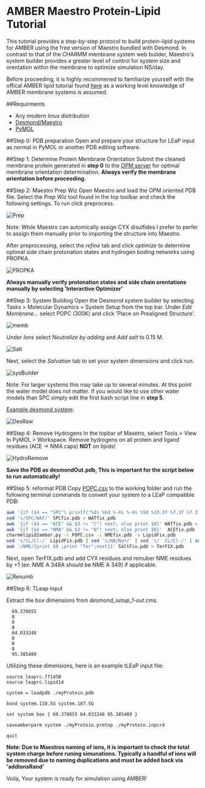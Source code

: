 # AMBER Maestro Protein-Lipid Tutorial

This tutorial provides a step-by-step protocol to build protein-lipid systems for AMBER using the free version of Maestro bundled with Desmond. In contrast to that of the CHARMM membrane system web builder, Maestro's system builder provides a greater level of control for system size and orentation within the membrane to optimize simulation NS/day.

Before proceeding, it is highly recommened to familiarize yourself with the offical AMBER lipid tutorial found [here](http://ambermd.org/tutorials/advanced/tutorial16/) as a working level knowledge of AMBER membrane systems is assumed.

##Requirments
* Any modern linux distribution
* [Desmond/Maestro](https://www.deshawresearch.com/downloads/download_desmond.cgi)
* [PyMOL](http://sourceforge.net/projects/pymol)

##Step 0: PDB preparation
Open and prepare your structure for LEaP input as normal in PyMOL or another PDB editing software. 

##Step 1: Determine Protein Membrane Orientation
Submit the cleaned membrane protein generated in **step 0** to the [OPM server](http://opm.phar.umich.edu/server.php) for optimal membrane orientation determination. **Always verify the membrane orientation before proceeding.**

##Step 2: Maestro Prep Wiz
Open Maestro and load the OPM oriented PDB file. Select the *Prep Wiz* tool found in the top toolbar and check the following settings. To run click preprocess.

![Prep](/images/proteinPrepWizard.png)

Note: While Maestro can automically assign CYX disulfides I prefer to perfer to assign them manually prior to importing the structure into Maestro.

After preprocessing, select the *refine* tab and click *optimize* to determine optimal side chain protonation states and hydrogen boding networks using PROPKA.

![PROPKA](/images/refine.png)

**Always manually verify protonation states and side chain orentations manually by selecting 'Interactive Optimizer'**

##Step 3: System Building
Open the Desmond system builder by selecting Tasks > Molecular Dynamics > System Setup from the top bar. Under *Edit Membrane...* select POPC (300K) and click 'Place on Prealigned Structure'. 

![memb](/images/membraneSettings.png)

Under *Ions* select *Neutralize by adding* and *Add salt* to 0.15 M.

![Salt](/images/salts.png)

Next, select the *Solvation* tab to set your system dimensions and click run.

![sysBuilder](/images/sysBuilder.png)

Note: For larger systems this may take up to several minutes. At this point the water model does not matter. If you would like to use other water models than SPC simply edit the first bash script line in **step 5**.

[Example desmond system](example/desmond_setup_1-out.cms):

![DesRaw](/images/desmondRaw.png)

##Step 4: Remove Hydrogens
In the topbar of Masetro, select Tools > View In PyMOL > Workspace. Remove hydrogens on all protein and ligand residues (ACE -> NMA caps) **NOT** on lipids! 

![HydroRemove](/images/removeHydrogens.png)

**Save the PDB as desmondOut.pdb, This is important for the script below to run automatically!**

##Step 5: reformat PDB
Copy [POPC.csv](/includes/POPC.csv) to the working folder and run the following terminal commands to convert your system to a LEaP compatible PDB:

```bash
awk '{if ($4 == "SPC") printf("%4s %6d %-4s %-4s %5d %10.3f %7.3f %7.3f  1.00  0.00\n"), $1, $2, $3, $4, $5,$6,$7,$8; else print $0}' desmondOut.pdb > SPCfix.pdb
sed 's/SPC/WAT/' SPCfix.pdb > WATfix.pdb
awk '{if ($4 == "ACE" && $3 != "C") next; else print $0}' WATfix.pdb > ACEfix.pdb
awk '{if ($4 == "NMA" && $3 != "N") next; else print $0}'  ACEfix.pdb | sed 's/NMA/NME/' > NMEfix.pdb
charmmlipid2amber.py -c POPC.csv -i NMEfix.pdb -o LipidFix.pdb
sed 's/CL/Cl-/' LipidFix.pdb | sed 's/NA/Na+/' | sed 's/  CL/Cl-/' | sed 's/  NA/Na+/' > SaltFix.pdb
awk '/NME/{print $0 ;print "Ter";next}1' SaltFix.pdb > TerFIX.pdb
```

Next, open TerFIX.pdb and add CYX residues and remuber NME residues by +1 (ex: NME A 348A should be NME A 349) if applicable.

![Renumb](/images/terminal.png)

##Step 6: TLeap input

Extract the box dimensions from *desmond_setup_1-out.cms*.

```
  69.378655
  0
  0
  0
  64.033248
  0
  0
  0
  95.385489
```

Utilizing these dimensions, here is an example tLEaP input file:

```
source leaprc.ff14SB
source leaprc.lipid14

system = loadpdb ./myProtein.pdb

bond system.110.SG system.187.SG

set system box { 69.378655 64.033248 95.385489 }

saveamberparm system ./myProtein.prmtop ./myProtein.inpcrd

quit
```

**Note: Due to Maestros naming of ions, it is important to check the total system charge before runing simunations. Typically a handful of ions will be removed due to naming duplications and must be added back via 'addIonsRand'**

Voila, Your system is ready for simulation using AMBER!
